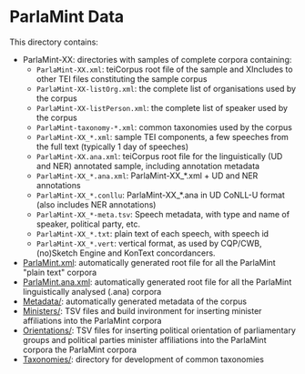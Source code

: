 # ParlaMint Data

This directory contains:
* ParlaMint-XX: directories with samples of complete corpora containing:
  * `ParlaMint-XX.xml`: teiCorpus root file of the sample and XIncludes to other TEI files constituting
     the sample corpus
  * `ParlaMint-XX-listOrg.xml`: the complete list of organisations used by the corpus
  * `ParlaMint-XX-listPerson.xml`: the complete list of speaker used by the corpus
  * `ParlaMint-taxonomy-*.xml`: common taxonomies used by the corpus
  * `ParlaMint-XX_*.xml`: sample TEI components, a few speeches from the full text
    (typically 1 day of speeches)
  * `ParlaMint-XX.ana.xml`: teiCorpus root file for the linguistically (UD and NER) annotated sample,
    including annotation metadata
  * `ParlaMint-XX_*.ana.xml`: ParlaMint-XX_*.xml + UD and NER annotations
  * `ParlaMint-XX_*.conllu`: ParlaMint-XX_*.ana in UD CoNLL-U format (also includes NER annotations)
  * `ParlaMint-XX_*-meta.tsv`: Speech metadata, with type and name of speaker, 
    political party, etc.
  * `ParlaMint-XX_*.txt`: plain text of each speech, with speech id
  * `ParlaMint-XX_*.vert`: vertical format, as used by CQP/CWB, (no)Sketch Engine and KonText concordancers.
* [ParlaMint.xml](ParlaMint.xml): automatically generated root file for all the ParlaMint "plain text"
   corpora
* [ParlaMint.ana.xml](ParlaMint.ana.xml): automatically generated root file for all the ParlaMint
   linguistically analysed (.ana) corpora
* [Metadata/](Metadata/): automatically generated metadata of the corpus 
* [Ministers/](Ministers/): TSV files and build invironment for inserting minister affiliations into
  the ParlaMint corpora
* [Orientations/](Orientations/): TSV files for inserting political orientation of parliamentary groups
  and political parties minister affiliations into the ParlaMint corpora
  the ParlaMint corpora
* [Taxonomies/](Taxonomies/): directory for development of common taxonomies
